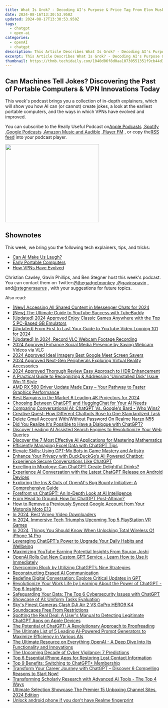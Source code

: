 ```yaml
---
title: What Is Grok? - Decoding AI's Purpose & Price Tag From Elon Musk
date: 2024-08-16T13:30:53.950Z
updated: 2024-08-17T13:30:53.950Z
tags:
  - chatgpt
  - open-ai
categories:
  - openAI
  - chatgpt
description: This Article Describes What Is Grok? - Decoding AI's Purpose & Price Tag From Elon Musk
excerpt: This Article Describes What Is Grok? - Decoding AI's Purpose & Price Tag From Elon Musk
thumbnail: https://thmb.techidaily.com/1040d06f8d0aa10730551351f9cb44d3bcea699d80952a8774c562402ba30c3b.jpg
---
```


## Can Machines Tell Jokes? Discovering the Past of Portable Computers & VPN Innovations Today

 This week's podcast brings you a collection of in-depth explainers, which will show you how AI can (or cannot) create jokes, a look at the earliest portable computers, and the ways in which VPNs have evolved and improved.

 You can subscribe to the Really Useful Podcast on[Apple Podcasts](https://podcasts.apple.com/gb/podcast/the-really-useful-podcast/id1437847131?mt=2) ,[Spotify](https://open.spotify.com/show/283gDxLd6OTNEpRq6tN7ha) ,[Google Podcasts](https://www.google.com/podcasts?feed=aHR0cHM6Ly9hbmNob3IuZm0vcy8zMWJlNDcwL3BvZGNhc3QvcnNz) ,[Amazon Music and Audible](https://music.amazon.co.uk/podcasts/20ab73d4-5da2-46c7-a17f-dc6eb39bdb48/The-Really-Useful-Podcast) ,[Player FM](https://player.fm/series/the-really-useful-podcast-2491856) , or copy the[RSS feed](https://feeds.transistor.fm/the-really-useful-podcast) into your podcast player.

<!-- affiliate ads begin -->
<a href="https://printrendy.pxf.io/c/5597632/1453721/17020" target="_top" id="1453721"><img src="//a.impactradius-go.com/display-ad/17020-1453721" border="0" alt="" width="300" height="250"/></a><img height="0" width="0" src="https://imp.pxf.io/i/5597632/1453721/17020" style="position:absolute;visibility:hidden;" border="0" />
<!-- affiliate ads end -->
## Shownotes

 This week, we bring you the following tech explainers, tips, and tricks:

* [Can AI Make Us Laugh?](https://www.makeuseof.com/can-ai-make-us-laugh/)
* [Early Portable Computers](https://www.makeuseof.com/who-invented-the-laptop-early-portable-computers-that-kickstarted-mobile-working/)
* [How VPNs Have Evolved](https://www.makeuseof.com/vpn-evolution-ways-vpns-have-become-even-more-private/)

 Christian Cawley, Gavin Phillips, and Ben Stegner host this week's podcast. You can contact them on Twitter:[@thegadgetmonkey](https://twitter.com/thegadgetmonkey) ,[@gavinspavin](https://twitter.com/gavinspavin) , and[@stegnersaurus](https://twitter.com/stegnersaurus) , with your suggestions for future topics.


<ins class="adsbygoogle"
     style="display:block"
     data-ad-format="autorelaxed"
     data-ad-client="ca-pub-7571918770474297"
     data-ad-slot="1223367746"></ins>



<ins class="adsbygoogle"
     style="display:block"
     data-ad-client="ca-pub-7571918770474297"
     data-ad-slot="8358498916"
     data-ad-format="auto"
     data-full-width-responsive="true"></ins>

<span class="atpl-alsoreadstyle">Also read:</span>
<div><ul>
<li><a href="https://facebook-clips.techidaily.com/new-accessing-all-shared-content-in-messenger-chats-for-2024/"><u>[New] Accessing All Shared Content in Messenger Chats for 2024</u></a></li>
<li><a href="https://facebook-video-share.techidaily.com/new-the-ultimate-guide-to-youtube-success-with-tubebuddy/"><u>[New] The Ultimate Guide to YouTube Success with TubeBuddy</u></a></li>
<li><a href="https://screen-activity-recording.techidaily.com/updated-2024-approved-enjoy-classic-games-anywhere-with-the-top-5-pc-based-gb-emulators/"><u>[Updated] 2024 Approved  Enjoy Classic Games Anywhere with the Top 5 PC-Based GB Emulators</u></a></li>
<li><a href="https://youtube-blog.techidaily.com/ed-from-first-to-last-your-guide-to-youtube-video-looping-101-for-2024/"><u>[Updated] From First to Last  Your Guide to YouTube Video Looping 101 for 2024</u></a></li>
<li><a href="https://screen-video-capture.techidaily.com/updated-in-2024-record-vlc-webcam-footage-recording/"><u>[Updated] In 2024, Record VLC  Webcam Footage Recording</u></a></li>
<li><a href="https://visual-screen-recording.techidaily.com/2024-approved-enhance-social-media-presence-by-saving-webcam-videos-via-vlc/"><u>2024 Approved  Enhance Social Media Presence by Saving Webcam Videos via VLC</u></a></li>
<li><a href="https://desktop-recording.techidaily.com/2024-approved-ideal-imagery-best-google-meet-screen-savers/"><u>2024 Approved  Ideal Imagery  Best Google Meet Screen Savers</u></a></li>
<li><a href="https://extra-skills.techidaily.com/2024-approved-next-gen-peripherals-exploring-virtual-reality-accessories/"><u>2024 Approved  Next-Gen Peripherals  Exploring Virtual Reality Accessories</u></a></li>
<li><a href="https://some-guidance.techidaily.com/2024-approved-thorough-review-easy-approach-to-hdr-enhancement/"><u>2024 Approved  Thorough Review  Easy Approach to HDR Enhancement</u></a></li>
<li><a href="https://win11-tips.techidaily.com/a-practical-guide-to-recognizing-and-addressing-uninstalled-disk-issue-win-11-style/"><u>A Practical Guide to Recognizing & Addressing 'Uninstalled Disk' Issue, Win 11 Style</u></a></li>
<li><a href="https://hardware-help.techidaily.com/amd-rx-580-driver-update-made-easy-your-pathway-to-faster-graphics-performance/"><u>AMD RX 580 Driver Update Made Easy – Your Pathway to Faster Graphics Performance</u></a></li>
<li><a href="https://article-helps.techidaily.com/best-bargains-in-the-market-6-leading-4k-projectors-for-2024/"><u>Best Bargains in the Market  6 Leading 4K Projectors for 2024</u></a></li>
<li><a href="https://tech-revival.techidaily.com/choosing-between-chatgpt-and-huggingchat-for-your-ai-needs/"><u>Choosing Between ChatGPT and HuggingChat for Your AI Needs</u></a></li>
<li><a href="https://tech-revival.techidaily.com/comparing-conversational-ai-chatgpt-vs-googles-bard-who-wins/"><u>Comparing Conversational AI: ChatGPT Vs. Google's Bard - Who Wins?</u></a></li>
<li><a href="https://tech-revival.techidaily.com/creative-quest-how-different-chatbots-rose-to-one-standardized-task/"><u>Creative Quest: How Different Chatbots Rose to One Standardized Task</u></a></li>
<li><a href="https://easy-unlock-android.techidaily.com/delete-gmail-account-withwithout-password-on-realme-narzo-n55-by-drfone-android/"><u>Delete Gmail Account With/Without Password On Realme Narzo N55</u></a></li>
<li><a href="https://tech-revival.techidaily.com/did-you-realize-its-possible-to-have-a-dialogue-with-chatgpt/"><u>Did You Realize It's Possible to Have a Dialogue with ChatGPT?</u></a></li>
<li><a href="https://tech-revival.techidaily.com/discover-leading-ai-assisted-search-engines-to-revolutionize-your-web-queries/"><u>Discover Leading AI Assisted Search Engines to Revolutionize Your Web Queries</u></a></li>
<li><a href="https://tech-revival.techidaily.com/discover-the-7-most-effective-ai-applications-for-mastering-mathematics/"><u>Discover the 7 Most Effective AI Applications for Mastering Mathematics</u></a></li>
<li><a href="https://tech-revival.techidaily.com/efficiently-managing-excel-data-with-chatgpt-tips/"><u>Efficiently Managing Excel Data with ChatGPT Tips</u></a></li>
<li><a href="https://tech-revival.techidaily.com/elevate-skills-using-gpt-my-bots-in-game-mastery-and-artistry/"><u>Elevate Skills: Using GPT-My Bots in Game Mastery and Artistry</u></a></li>
<li><a href="https://tech-revival.techidaily.com/enhance-your-privacy-with-duckduckgos-ai-powered-chatbot-experience-secure-conversations-like-chatgpt/"><u>Enhance Your Privacy with DuckDuckGo’s AI-Powered Chatbot: Experience Secure Conversations Like ChatGPT</u></a></li>
<li><a href="https://tech-revival.techidaily.com/excelling-in-mixology-can-chatgpt-create-delightful-drinks/"><u>Excelling in Mixology: Can ChatGPT Create Delightful Drinks?</u></a></li>
<li><a href="https://tech-revival.techidaily.com/experience-ai-conversation-with-the-latest-chatgpt-release-on-android-devices/"><u>Experience AI Conversation with the Latest ChatGPT Release on Android Devices</u></a></li>
<li><a href="https://tech-revival.techidaily.com/exploring-the-ins-and-outs-of-openais-bug-bounty-initiative-a-comprehensive-guide/"><u>Exploring the Ins & Outs of OpenAI's Bug Bounty Initiative: A Comprehensive Guide</u></a></li>
<li><a href="https://tech-revival.techidaily.com/forefront-vs-chatgpt-an-in-depth-look-at-ai-intelligence/"><u>Forefront vs ChatGPT: An In-Depth Look at AI Intelligence</u></a></li>
<li><a href="https://tech-revival.techidaily.com/from-head-to-ground-how-for-chatgpt-post-altman/"><u>From Head to Ground: How for ChatGPT Post-Altman?</u></a></li>
<li><a href="https://android-unlock.techidaily.com/how-to-remove-a-previously-synced-google-account-from-your-motorola-moto-e13-by-drfone-android/"><u>How to Remove a Previously Synced Google Account from Your Motorola Moto E13</u></a></li>
<li><a href="https://vimeo-videos.techidaily.com/in-2024-best-vimeo-video-downloaders/"><u>In 2024, Best Vimeo Video Downloaders</u></a></li>
<li><a href="https://some-knowledge.techidaily.com/in-2024-immersive-tech-triumphs-upcoming-top-5-playstation-vr-games/"><u>In 2024, Immersive Tech Triumphs  Upcoming Top 5 PlayStation VR Games</u></a></li>
<li><a href="https://ios-unlock.techidaily.com/in-2024-things-you-should-know-when-unlocking-total-wireless-of-iphone-14-pro-by-drfone-ios/"><u>In 2024, Things You Should Know When Unlocking Total Wireless Of iPhone 14 Pro</u></a></li>
<li><a href="https://tech-revival.techidaily.com/leveraging-chatgpts-power-to-upgrade-your-daily-habits-and-wellbeing/"><u>Leveraging ChatGPT's Power to Upgrade Your Daily Habits and Wellbeing</u></a></li>
<li><a href="https://youtube-video-recordings.techidaily.com/maximizing-youtube-earning-potential-insights-from-sourav-joshi/"><u>Maximizing YouTube Earning Potential  Insights From Sourav Joshi</u></a></li>
<li><a href="https://tech-revival.techidaily.com/openai-rolls-out-new-custom-gpt-service-learn-how-to-use-it-immediately/"><u>OpenAI Rolls Out New Custom GPT Service - Learn How to Use It Immediately</u></a></li>
<li><a href="https://tech-revival.techidaily.com/overcoming-block-by-utilizing-chatgpts-nine-strategies/"><u>Overcoming Block by Utilizing ChatGPT’s Nine Strategies</u></a></li>
<li><a href="https://tech-revival.techidaily.com/reconstructing-erased-ai-communication/"><u>Reconstructing Erased AI Communication</u></a></li>
<li><a href="https://tech-hub.techidaily.com/redefine-digital-conversation-explore-critical-updates-in-gpt/"><u>Redefine Digital Conversation: Explore Critical Updates in GPT</u></a></li>
<li><a href="https://tech-revival.techidaily.com/revolutionize-your-work-life-by-learning-about-the-power-of-chatgpt-top-6-insights/"><u>Revolutionize Your Work Life by Learning About the Power of ChatGPT - Top 6 Insights</u></a></li>
<li><a href="https://tech-revival.techidaily.com/safeguarding-your-data-the-top-6-cybersecurity-issues-with-chatgpt/"><u>Safeguarding Your Data: The Top 6 Cybersecurity Issues with ChatGPT</u></a></li>
<li><a href="https://tech-revival.techidaily.com/showcase-of-ai-uniform-tasks-evaluation/"><u>Showcase of AI: Uniform Tasks Evaluation</u></a></li>
<li><a href="https://extra-information.techidaily.com/skys-finest-cameras-clash-dji-air-2-vs-gopro-hero9-k4/"><u>Sky's Finest Cameras Clash  DJi Air 2 VS GoPro HERO9 K4</u></a></li>
<li><a href="https://extra-information.techidaily.com/soundscapes-free-from-restrictions/"><u>Soundscapes Free From Restrictions</u></a></li>
<li><a href="https://tech-revival.techidaily.com/spotting-the-real-deal-a-users-manual-to-detecting-legitimate-chatgpt-apps-on-apple-devices/"><u>Spotting the Real Deal: A User's Manual to Detecting Legitimate ChatGPT Apps on Apple Devices</u></a></li>
<li><a href="https://tech-revival.techidaily.com/the-potential-of-chatgpt-a-revolutionary-approach-to-proofreading/"><u>The Potential of ChatGPT: A Revolutionary Approach to Proofreading</u></a></li>
<li><a href="https://tech-revival.techidaily.com/the-ultimate-list-of-5-leading-ai-powered-prompt-generators-to-maximize-efficiency-in-various-ais/"><u>The Ultimate List of 5 Leading AI-Powered Prompt Generators to Maximize Efficiency in Various AIs</u></a></li>
<li><a href="https://tech-revival.techidaily.com/the-ultimate-resource-on-everything-openai-a-deep-dive-into-its-functionality-and-innovations/"><u>The Ultimate Resource on Everything OpenAI - A Deep Dive Into Its Functionality and Innovations</u></a></li>
<li><a href="https://tech-revival.techidaily.com/the-upcoming-decade-of-cyber-vigilance-7-predictions/"><u>The Upcoming Decade of Cyber Vigilance: 7 Predictions</u></a></li>
<li><a href="https://app-tips.techidaily.com/top-6-essential-iphone-apps-for-restoring-lost-contact-information/"><u>Top 6 Essential iPhone Apps for Restoring Lost Contact Information</u></a></li>
<li><a href="https://tech-revival.techidaily.com/top-9-benefits-switching-to-chatgptplus-membership/"><u>Top 9 Benefits: Switching to ChatGPT+ Membership</u></a></li>
<li><a href="https://tech-revival.techidaily.com/transform-your-career-journey-with-chatgpt-discover-6-compelling-reasons-to-start-now/"><u>Transform Your Career Journey with ChatGPT – Discover 6 Compelling Reasons to Start Now!</u></a></li>
<li><a href="https://tech-revival.techidaily.com/transforming-scholarly-research-with-advanced-ai-tools-the-top-4-ways/"><u>Transforming Scholarly Research with Advanced AI Tools - The Top 4 Ways</u></a></li>
<li><a href="https://extra-resources.techidaily.com/ultimate-selection-showcase-the-premier-15-unboxing-channel-sites-2024-edition/"><u>Ultimate Selection Showcase  The Premier 15 Unboxing Channel Sites, 2024 Edition</u></a></li>
<li><a href="https://techidaily.com/unlock-android-phone-if-you-dont-have-realme-fingerprint-by-drfone-android-unlock-android-unlock/"><u>Unlock android phone if you don't have Realme fingerprint</u></a></li>
</ul></div>

